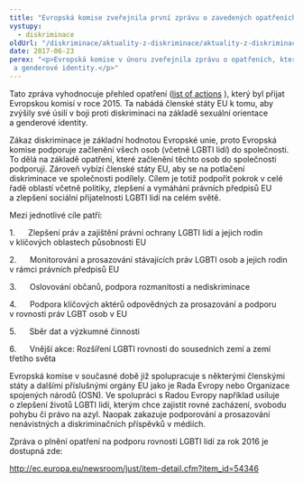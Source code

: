 ```yaml
---
title: "Evropská komise zveřejnila první zprávu o zavedených opatřeních na podporu LGBTI rovnosti"
vystupy:
  - diskriminace
oldUrl: "/diskriminace/aktuality-z-diskriminace/aktuality-z-diskriminace-2017/evropska-komise-zverejnila-prvni-zpravu-o-zavedenych-opatrenich-na-podporu-lgbti-rovnosti/"
date: 2017-06-23
perex: "<p>Evropská komise v únoru zveřejnila zprávu o opatřeních, která byla přijata v loňském roce na podporu homosexuálů, bisexuálů a transsexuálů (lesbian, gay, bisexual, transgender, and intersex = LGBTI) v Evropské unii.  Komise vybízí k užší spolupráci členské země EU, občany či podniky, aby se připojily k boji proti diskriminaci na základě sexuální orientace  a genderové identity.</p>"
---
```


<!-- imported from the old website -->

<p>Tato zpráva vyhodnocuje přehled opatření (<a title="Otevření do nového okna" href="http://ec.europa.eu/justice/discrimination/files/lgbti_actionlist_en.pdf" target="_blank">list of actions</a> ), který byl přijat Evropskou komisí v roce 2015. Ta nabádá členské státy EU k tomu, aby zvýšily své úsilí v boji proti diskriminaci na základě sexuální orientace a genderové identity. </p> <p>Zákaz diskriminace je základní hodnotou Evropské unie, proto Evropská komise podporuje začlenění všech osob (včetně LGBTI lidí) do společnosti.  To dělá na základě opatření, které začlenění těchto osob do společnosti podporují. Zároveň vybízí členské státy EU, aby se na potlačení diskriminace ve společnosti podílely. Cílem je totiž podpořit pokrok v celé řadě oblastí včetně politiky, zlepšení a vymáhání právních předpisů EU a zlepšení sociální přijatelnosti LGBTI lidí na celém světě. </p> <p>Mezi jednotlivé cíle patří: </p> <p>1.      Zlepšení práv a zajištění právní ochrany LGBTI lidí a jejich rodin v klíčových oblastech působnosti EU</p> <p>2.      Monitorování a prosazování stávajících práv LGBTI osob a jejich rodin v rámci právních předpisů EU</p> <p>3.      Oslovování občanů, podpora rozmanitosti a nediskriminace</p> <p>4.      Podpora klíčových aktérů odpovědných za prosazování a podporu v rovnosti práv LGBT osob v EU </p> <p>5.      Sběr dat a výzkumné činnosti </p> <p>6.      Vnější akce: Rozšíření LGBTI rovnosti do sousedních zemí a zemí třetího světa </p> <p>Evropská komise v současné době již spolupracuje s některými členskými státy a dalšími příslušnými orgány EU jako je Rada Evropy nebo Organizace spojených národů (OSN). Ve spolupráci s Radou Evropy například usiluje o zlepšení životů LGBTI lidí, kterým chce zajistit rovné zacházení, svobodu pohybu či právo na azyl. Naopak zakazuje podporování a prosazování nenávistných a diskriminačních příspěvků v médiích.</p> <p>Zpráva o plnění opatření na podporu rovnosti LGBTI lidí za rok 2016 je dostupná zde:</p> <p><a title="Otevření do nového okna" href="http://ec.europa.eu/newsroom/just/item-detail.cfm?item_id=54346" target="_blank">http://ec.europa.eu/newsroom/just/item-detail.cfm?item_id=54346</a> </p>
